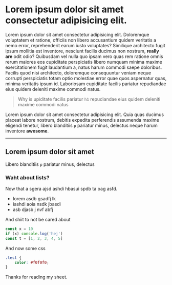 # Lorem ipsum dolor sit amet consectetur adipisicing elit.

Lorem ipsum dolor sit amet consectetur adipisicing elit. Doloremque voluptatem et ratione, officiis non libero accusantium quidem veritatis a nemo error, reprehenderit earum iusto voluptates? Similique architecto fugit ipsum mollitia est inventore, nesciunt facilis ducimus non nostrum, **really are** odit odio? Quibusdam vel nulla quo ipsam vero quas rem ratione omnis rerum maiores eos cupiditate perspiciatis libero numquam minima maxime exercitationem fugit laudantium a, natus harum commodi saepe doloribus. Facilis quod nisi architecto, doloremque consequuntur veniam neque corrupti perspiciatis totam optio molestiae error quae quos aspernatur quas, minima veritatis ipsum id. Laboriosam cupiditate facilis pariatur repudiandae eius quidem deleniti maxime commodi natus.

> Why is upiditate facilis pariatur `h1` repudiandae eius quidem deleniti maxime commodi natus

Lorem ipsum dolor sit amet consectetur adipisicing elit. Quia quas ducimus placeat labore nostrum, debitis expedita perferendis assumenda maxime eligendi tenetur, libero blanditiis `p` pariatur minus, delectus neque harum inventore **awesome**.

---

## Lorem ipsum dolor sit amet

Libero blanditiis `p` pariatur minus, delectus

### Waht about lists?

Now that a sgera ajsd ashdi hbasui spdb ta oag asfd.

-   lorem asdb gsadfj lk
-   iashdi aoia nsdk jbasdi
-   asb djasb j nvf abfj

And shiit to not be cared about

```js
const x = 10
if (x) console.log('hej')
const t = [1, 2, 3, 4, 5]
```

And now some css

```css
.test {
    color: #f0f0f0;
}
```

Thanks for reading my sheet.
